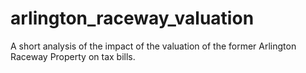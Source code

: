 # arlington_raceway_valuation
A short analysis of the impact of the valuation of the former Arlington Raceway Property on tax bills.
